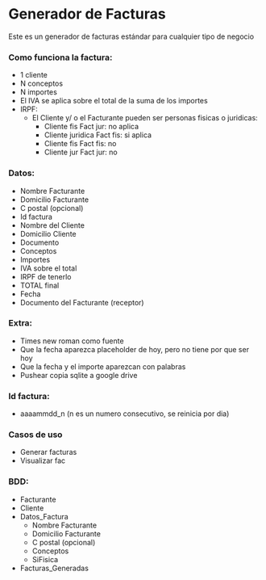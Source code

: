# Generador de Facturas
Este es un generador de facturas estándar para cualquier tipo de negocio


### Como funciona la factura:
  + 1 cliente
  + N conceptos
  + N importes
  + El IVA se aplica sobre el total de la suma de los importes
  + IRPF:
      + El Cliente y/ o el Facturante pueden ser personas fisicas o juridicas:       
          +   Cliente fis Fact jur:  no aplica
          +   Cliente juridica Fact fis: si aplica
          +   Cliente fis Fact fis: no
          +   Cliente jur Fact jur: no


### Datos:
 + Nombre Facturante
 + Domicilio Facturante
 + C postal (opcional)
 + Id factura 
 + Nombre del Cliente
 + Domicilio Cliente
 + Documento
 + Conceptos
 + Importes
 + IVA sobre el total
 + IRPF de tenerlo
 + TOTAL final
 + Fecha
 + Documento del Facturante (receptor)
 
### Extra:
 + Times new roman como fuente
 + Que la fecha aparezca placeholder de hoy, pero no tiene por que ser hoy
 + Que la fecha y el importe aparezcan con palabras
 + Pushear copia sqlite a google drive

### Id factura:
+ aaaammdd_n (n es un numero consecutivo, se reinicia por dia)

### Casos de uso
+  Generar facturas
+  Visualizar fac


### BDD:
  + Facturante
  + Cliente
  + Datos_Factura
      +  Nombre Facturante
      +  Domicilio Facturante
      +  C postal (opcional)
      +  Conceptos
      +  SiFisica
  + Facturas_Generadas



     
